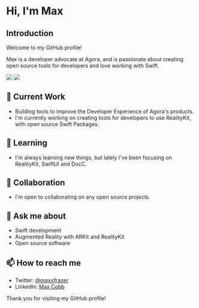 # Hi, I'm Max

## Introduction

Welcome to my GitHub profile!

Max is a developer advocate at Agora, and is passionate about creating open source tools for developers and love working with Swift.

<picture>
<source 
  srcset="https://github-readme-stats.vercel.app/api?username=maxxfrazer&show_icons=true&theme=dark"
  media="(prefers-color-scheme: dark)"
/>
<source
  srcset="https://github-readme-stats.vercel.app/api?username=maxxfrazer&show_icons=true"
  media="(prefers-color-scheme: light), (prefers-color-scheme: no-preference)"
/>
<img src="https://github-readme-stats.vercel.app/api/top-langs?username=maxxfrazer&show_icons=true" />
</picture>
<picture>
<source 
  srcset="https://github-readme-stats.vercel.app/api/top-langs?username=maxxfrazer&show_icons=true&theme=dark&layout=compact"
  media="(prefers-color-scheme: dark)"
/>
<source
  srcset="https://github-readme-stats.vercel.app/api/top-langs?username=maxxfrazer&show_icons=true&layout=compact"
  media="(prefers-color-scheme: light), (prefers-color-scheme: no-preference)"
/>
<img src="https://github-readme-stats.vercel.app/api/top-langs?username=maxxfrazer&show_icons=true&layout=compact" />
</picture>

## 🔭 Current Work

- Building tools to improve the Developer Experience of Agora's products.
- I'm currently working on creating tools for developers to use RealityKit, with open source Swift Packages.

## 🌱 Learning

- I'm always learning new things, but lately I've been focusing on RealityKit, SwiftUI and DocC.

## 👯 Collaboration

- I'm open to collaborating on any open source projects.

## 💬 Ask me about

- Swift development
- Augmented Reality with ARKit and RealityKit
- Open source software

## 📫 How to reach me

- Twitter: [@maxxfrazer](https://twitter.com/maxxfrazer)
- LinkedIn: [Max Cobb](https://www.linkedin.com/in/maxxfrazer/)

Thank you for visiting my GitHub profile!
